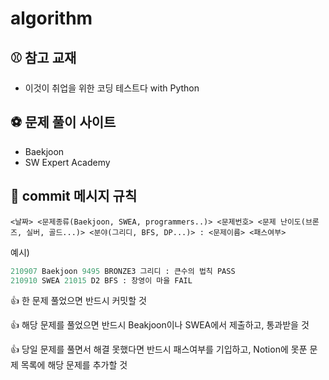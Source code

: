 # algorithm
## ⚾ 참고 교재

- 이것이 취업을 위한 코딩 테스트다 with Python



## ⚽ 문제 풀이 사이트

- Baekjoon
- SW Expert Academy



## 🍕 commit 메시지 규칙

`<날짜> <문제종류(Baekjoon, SWEA, programmers..)> <문제번호> <문제 난이도(브론즈, 실버, 골드...)> <분야(그리디, BFS, DP...)> : <문제이름> <패스여부>`  

예시)

```python
210907 Baekjoon 9495 BRONZE3 그리디 : 큰수의 법칙 PASS
210910 SWEA 21015 D2 BFS : 창영이 마을 FAIL
```

👍 한 문제 풀었으면 반드시 커밋할 것

👍 해당 문제를 풀었으면 반드시 Beakjoon이나 SWEA에서 제출하고, 통과받을 것

👍 당일 문제를 풀면서 해결 못했다면 반드시 패스여부를 기입하고, Notion에 못푼 문제 목록에 해당 문제를 추가할 것



